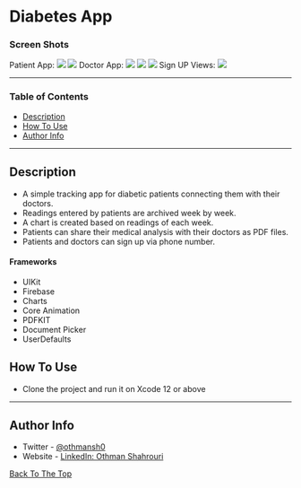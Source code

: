 # Diabetes App

### Screen Shots
Patient App:
<img src="https://user-images.githubusercontent.com/51544418/208235512-d1538846-d0c1-42a8-ba3d-027859fa4320.png">
<img src="https://user-images.githubusercontent.com/51544418/208235513-3cc663e0-a97b-40f9-8387-6ab39f0dd475.png">
Doctor App:
<img src="https://user-images.githubusercontent.com/51544418/208235519-2d96f3a7-3f7b-487d-b2cc-12c7a09ad41b.png">
<img src="https://user-images.githubusercontent.com/51544418/208235521-751abebe-0f13-4646-85ec-d70caaae491f.png">
<img src="https://user-images.githubusercontent.com/51544418/208235522-f028fa7d-2f97-43c9-b976-c8b69019f5d9.png">
Sign UP Views:
<img src="https://user-images.githubusercontent.com/51544418/208235527-662db60c-800a-4e34-9df3-da0b00c088cf.png">

---

### Table of Contents

- [Description](#description)
- [How To Use](#how-to-use)
- [Author Info](#author-info)

---

## Description

- A simple tracking app for diabetic patients connecting them with their doctors.
- Readings entered by patients are archived week by week.
- A chart is created based on readings of each week.
- Patients can share their medical analysis with their doctors as PDF files.
- Patients and doctors can sign up via phone number.

#### Frameworks

- UIKit
- Firebase
- Charts
- Core Animation
- PDFKIT
- Document Picker
- UserDefaults


## How To Use

- Clone the project and run it on Xcode 12 or above

---

## Author Info

- Twitter - [@othmansh0](https://twitter.com/othmansh0)
- Website - [LinkedIn: Othman Shahrouri](https://linkedin.com/in/othmanshahrouri)

[Back To The Top](#Diabetes-App)
